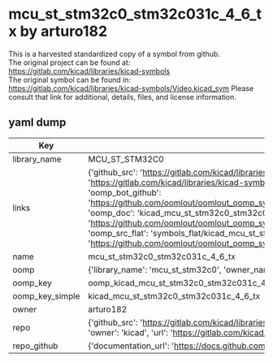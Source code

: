 # mcu_st_stm32c0_stm32c031c_4_6_tx by arturo182  
This is a harvested standardized copy of a symbol from github.  
The original project can be found at:  
https://gitlab.com/kicad/libraries/kicad-symbols  
The original symbol can be found in:
https://gitlab.com/kicad/libraries/kicad-symbols/Video.kicad_sym
Please consult that link for additional, details, files, and license information.  
## yaml dump  
| Key | Value |  
| --- | --- |  
| library_name | MCU_ST_STM32C0 |  
| links | {'github_src': 'https://gitlab.com/kicad/libraries/kicad-symbols/Video.kicad_sym', 'github_src_repo': 'https://gitlab.com/kicad/libraries/kicad-symbols', 'oomp_bot': 'kicad_mcu_st_stm32c0_stm32c031c_4_6_tx/working', 'oomp_bot_github': 'https://github.com/oomlout/oomlout_oomp_symbol_bot/tree/main/kicad_mcu_st_stm32c0_stm32c031c_4_6_tx/working', 'oomp_doc': 'kicad_mcu_st_stm32c0_stm32c031c_4_6_tx/working', 'oomp_doc_github': 'https://github.com/oomlout/oomlout_oomp_symbol_doc/tree/main/kicad_mcu_st_stm32c0_stm32c031c_4_6_tx/working', 'oomp_src_flat': 'symbols_flat/kicad_mcu_st_stm32c0_stm32c031c_4_6_tx/working', 'oomp_src_flat_github': 'https://github.com/oomlout/oomlout_oomp_symbol_src/tree/main/kicad_mcu_st_stm32c0_stm32c031c_4_6_tx/working'} |  
| name | mcu_st_stm32c0_stm32c031c_4_6_tx |  
| oomp | {'library_name': 'mcu_st_stm32c0', 'owner_name': 'kicad', 'symbol_name': 'mcu_st_stm32c0_stm32c031c_4_6_tx'} |  
| oomp_key | oomp_kicad_mcu_st_stm32c0_stm32c031c_4_6_tx |  
| oomp_key_simple | kicad_mcu_st_stm32c0_stm32c031c_4_6_tx |  
| owner | arturo182 |  
| repo | {'github_src': 'https://gitlab.com/kicad/libraries/kicad-symbols/Video.kicad_sym', 'name': 'libraries/kicad-symbols', 'owner': 'kicad', 'url': 'https://gitlab.com/kicad/libraries/kicad-symbols'} |  
| repo_github | {'documentation_url': 'https://docs.github.com/rest/repos/repos#get-a-repository', 'message': 'Not Found'} |  

